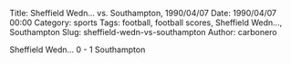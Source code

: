 Title: Sheffield Wedn… vs. Southampton, 1990/04/07
Date: 1990/04/07 00:00
Category: sports
Tags: football, football scores, Sheffield Wedn…, Southampton
Slug: sheffield-wedn-vs-southampton
Author: carbonero


Sheffield Wedn… 0 - 1 Southampton
